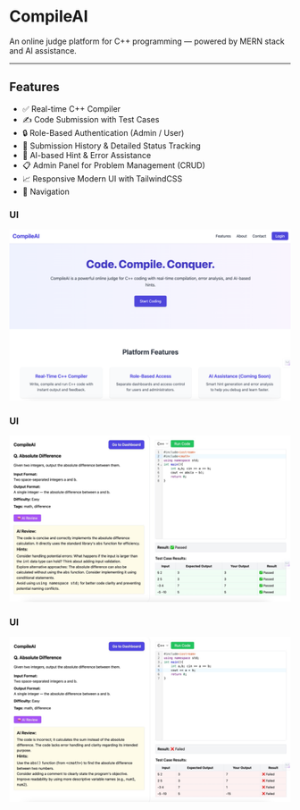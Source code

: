 # CompileAI
An online judge platform for C++ programming — powered by MERN stack and AI assistance.

---

## Features

- ✅ Real-time C++ Compiler
- ✍️ Code Submission with Test Cases
- 🔒 Role-Based Authentication (Admin / User)
- 📜 Submission History & Detailed Status Tracking
- 🧠 AI-based Hint & Error Assistance 
- 📋 Admin Panel for Problem Management (CRUD)
- 📈 Responsive Modern UI with TailwindCSS
- 🔗 Navigation 



### UI
![Home Page](./assets/CompileAI.png)

### UI
![Compiler Page](./assets/CompilerUI1.jpeg)

### UI
![Compiler Fail](./assets/CompilerUI2.jpeg)

